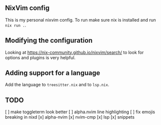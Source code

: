 ## NixVim config

This is my personal nixvim config. To run make sure nix is installed and run `nix run .`.

## Modifying the configuration

Looking at https://nix-community.github.io/nixvim/search/ to look for options and plugins is very helpful.

## Adding support for a language

Add the language to `treesitter.nix` and to `lsp.nix`.

## TODO

[ ] make toggleterm look better
[ ] alpha.nvim line highlighting
[ ] fix emojis breaking in nixd
[x] alpha-nvim
[x] nvim-cmp
[x] lsp
[x] snippets

